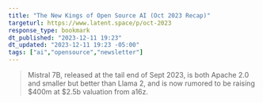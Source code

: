 ```yaml
---
title: "The New Kings of Open Source AI (Oct 2023 Recap)"
targeturl: https://www.latent.space/p/oct-2023
response_type: bookmark
dt_published: "2023-12-11 19:23"
dt_updated: "2023-12-11 19:23 -05:00"
tags: ["ai","opensource","newsletter"]
---
```


> Mistral 7B, released at the tail end of Sept 2023, is both Apache 2.0 and smaller but better than Llama 2, and is now rumored to be raising $400m at $2.5b valuation from a16z.